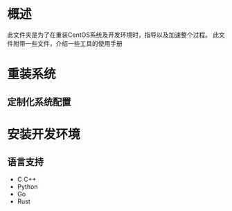 # 概述
此文件夹是为了在重装CentOS系统及开发环境时，指导以及加速整个过程。
此文件附带一些文件，介绍一些工具的使用手册

# 重装系统
## 定制化系统配置

# 安装开发环境
## 语言支持
+ C C++
+ Python
+ Go
+ Rust

